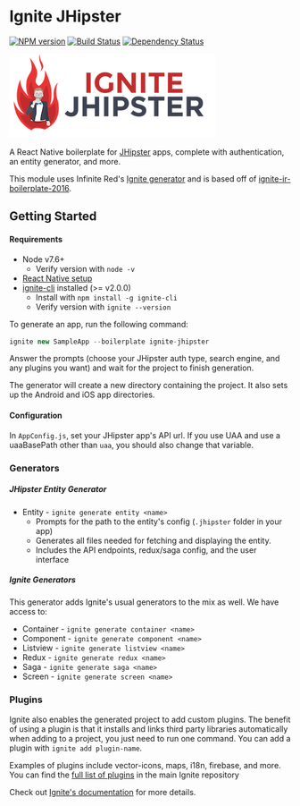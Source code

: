 # Ignite JHipster
[![NPM version][npm-image]][npm-url] [![Build Status][semaphore-image]][semaphore-url] [![Dependency Status][daviddm-image]][daviddm-url]

[![Logo](https://raw.githubusercontent.com/ruddell/ruddell.github.io/master/images/ignite-jhipster/logo-150h.png)](https://github.com/ruddell/ignite-jhipster)

A React Native boilerplate for [JHipster](jhipster.tech) apps, complete with authentication, an entity generator, and more.

This module uses Infinite Red's [Ignite generator](https://github.com/infinitered/ignite) and is based off of [ignite-ir-boilerplate-2016](https://github.com/infinitered/ignite-ir-boilerplate-2016).  

## Getting Started
#### Requirements
 - Node v7.6+
    - Verify version with `node -v`
 - [React Native setup](https://facebook.github.io/react-native/docs/getting-started.html#content)
 - [ignite-cli](https://github.com/infinitered/ignite) installed (>= v2.0.0)
    - Install with `npm install -g ignite-cli`
    - Verify version with `ignite --version`

To generate an app, run the following command:
```js
ignite new SampleApp --boilerplate ignite-jhipster
```

Answer the prompts (choose your JHipster auth type, search engine, and any plugins you want) and wait for the project to finish generation.  

The generator will create a new directory containing the project.  It also sets up the Android and iOS app directories.

#### Configuration

In `AppConfig.js`, set your JHipster app's API url.  If you use UAA and use a uaaBasePath other than `uaa`, you should also change that variable.

### Generators

##### JHipster Entity Generator
 - Entity - `ignite generate entity <name>`
    - Prompts for the path to the entity's config (`.jhipster` folder in your app)
    - Generates all files needed for fetching and displaying the entity.
    - Includes the API endpoints, redux/saga config, and the user interface
 
##### Ignite Generators
This generator adds Ignite's usual generators to the mix as well.  We have access to:
 - Container - `ignite generate container <name>`
 - Component - `ignite generate component <name>`
 - Listview - `ignite generate listview <name>`
 - Redux - `ignite generate redux <name>`
 - Saga - `ignite generate saga <name>`
 - Screen - `ignite generate screen <name>`
 
### Plugins

Ignite also enables the generated project to add custom plugins.  The benefit of using a plugin is that it installs and links 
third party libraries automatically when adding to a project, you just need to run one command.  You can add a plugin with 
`ignite add plugin-name`.  

Examples of plugins include vector-icons, maps, i18n, firebase, and more.  You can find the [full list
of plugins](https://github.com/infinitered/ignite/blob/master/PLUGINS.md) in the main Ignite repository

Check out [Ignite's documentation](https://github.com/infinitered/ignite/tree/master/docs) for more details. 
 
[npm-image]: https://img.shields.io/npm/v/ignite-jhipster.svg
[npm-url]: https://npmjs.org/package/ignite-jhipster
[semaphore-image]: https://semaphoreci.com/api/v1/ruddell/ignite-jhipster/branches/master/shields_badge.svg
[semaphore-url]: https://semaphoreci.com/ruddell/ignite-jhipster
[daviddm-image]: https://david-dm.org/ruddell/ignite-jhipster.svg?theme=shields.io
[daviddm-url]: https://david-dm.org/ruddell/ignite-jhipster
